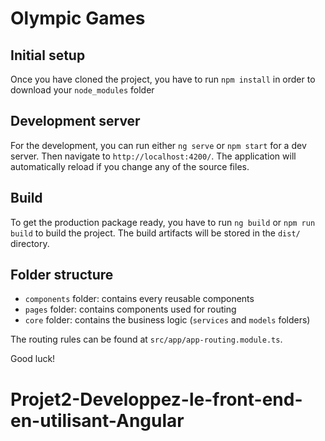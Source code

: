 # Olympic Games

## Initial setup

Once you have cloned the project, you have to run `npm install` in order to download your `node_modules` folder

## Development server

For the development, you can run either `ng serve` or `npm start` for a dev server.
Then navigate to `http://localhost:4200/`. The application will automatically reload if you change any of the source files.

## Build

To get the production package ready, you have to run `ng build` or `npm run build` to build the project.
The build artifacts will be stored in the `dist/` directory.

## Folder structure

- `components` folder: contains every reusable components
- `pages` folder: contains components used for routing
- `core` folder: contains the business logic (`services` and `models` folders)

The routing rules can be found at `src/app/app-routing.module.ts`.

Good luck!

# Projet2-Developpez-le-front-end-en-utilisant-Angular
